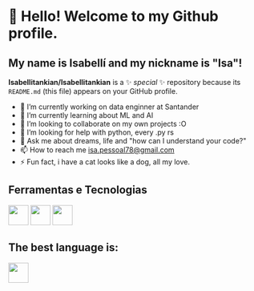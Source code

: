 # 👋 Hello! Welcome to my Github profile.
## My name is Isabellí and my nickname is "Isa"!

**Isabellitankian/Isabellitankian** is a ✨ _special_ ✨ repository because its `README.md` (this file) appears on your GitHub profile.

- 🔭 I’m currently working on data enginner at Santander
- 🌱 I’m currently learning about ML and AI 
- 👯 I’m looking to collaborate on my own projects :O
- 🤔 I’m looking for help with python, every .py rs
- 💬 Ask me about dreams, life and "how can I understand your code?" 
- 📫 How to reach me isa.pessoal78@gmail.com
- ⚡ Fun fact, i have a cat looks like a dog, all my love. 

## Ferramentas e Tecnologias
<img src="https://cdn.jsdelivr.net/gh/devicons/devicon@latest/icons/apachespark/apachespark-original.svg" width="40" height="40"/>

<img src="https://cdn.jsdelivr.net/gh/devicons/devicon@latest/icons/jenkins/jenkins-original.svg" width="40" height="40"/>
          
<img src="https://cdn.jsdelivr.net/gh/devicons/devicon@latest/icons/hadoop/hadoop-original.svg" width="40" height="40"/>

## The best language is:

<img src="https://cdn.jsdelivr.net/gh/devicons/devicon@latest/icons/python/python-original.svg" width="40" height="40"/>
          
          
          
